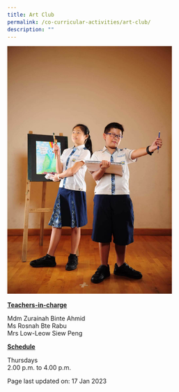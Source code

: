 ```yaml
---
title: Art Club
permalink: /co-curricular-activities/art-club/
description: ""
---
```

<img style="width: 75%;" src="/images/art.jpeg">
<p><u><strong>Teachers-in-charge</strong></u></p>
<p>Mdm Zurainah Binte Ahmid<br />Ms Rosnah Bte Rabu<br />Mrs Low-Leow Siew Peng</p>
<p><u><strong>Schedule</strong></u></p>
<p>Thursdays<br />2.00 p.m. to 4.00 p.m.</p>

<p>Page last updated on: 17 Jan 2023</p>